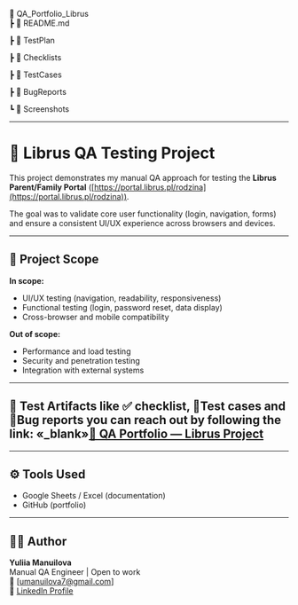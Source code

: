 📂 QA_Portfolio_Librus <br>
 ┣ 📄 README.md<br>
 
 ┣ 📁 TestPlan<br>
 
 ┣ 📁 Checklists<br>
 
 ┣ 📁 TestCases<br>
 
 ┣ 📁 BugReports<br>
 
 ┗ 📁 Screenshots<br>
____________________________________

# 📘 Librus QA Testing Project

This project demonstrates my manual QA approach for testing the **Librus Parent/Family Portal** ([https://portal.librus.pl/rodzina](https://portal.librus.pl/rodzina)).

The goal was to validate core user functionality (login, navigation, forms) and ensure a consistent UI/UX experience across browsers and devices.

---

## 🧠 Project Scope

**In scope:**
- UI/UX testing (navigation, readability, responsiveness)
- Functional testing (login, password reset, data display)
- Cross-browser and mobile compatibility

**Out of scope:**
- Performance and load testing
- Security and penetration testing
- Integration with external systems

---

## 🧩 Test Artifacts like ✅ checklist, 🧪Test cases and 🐞Bug reports you can reach out by following the link:  «_blank»[📘 QA Portfolio — Librus Project](https://docs.google.com/spreadsheets/d/1MHK4l-I0AG_vvcLqiYyDrtd_xOq0Om62mLdPyPQbSmY/edit?usp=sharing)
---

## ⚙️ Tools Used
- Google Sheets / Excel (documentation)
- GitHub (portfolio)

---

## 👩‍💻 Author
**Yuliia Manuilova**  
Manual QA Engineer | Open to work  
📧 [umanuilova7@gmail.com]  
🔗 [LinkedIn Profile](https://linkedin.com/in/yuliia-manuilova-8049391b4)
